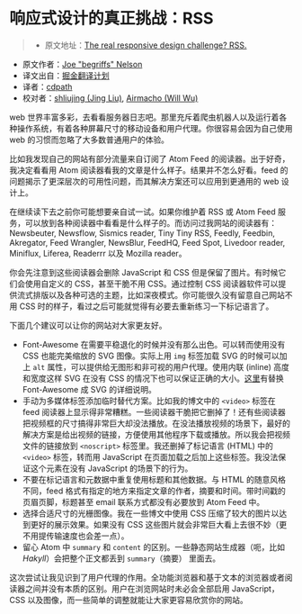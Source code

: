# 响应式设计的真正挑战：RSS
> * 原文地址：[The real responsive design challenge? RSS.](https://begriffs.com/posts/2016-05-28-rss-responsive-design.html)
* 原文作者：[Joe "begriffs" Nelson](https://github.com/begriffs)
* 译文出自：[掘金翻译计划](https://github.com/xitu/gold-miner)
* 译者：[cdpath](https://github.com/cdpath)
* 校对者：[shliujing (Jing Liu)](https://github.com/shliujing), [Airmacho (Will Wu)](https://github.com/Airmacho)


web 世界丰富多彩，去看看服务器日志吧。那里充斥着爬虫机器人以及运行着各种操作系统，有着各种屏幕尺寸的移动设备和用户代理。你很容易会因为自己使用 web 的习惯而忽略了大多数普通用户的体验。

比如我发现自己的网站有部分流量来自订阅了 Atom Feed 的阅读器。出于好奇，我决定看看用 Atom 阅读器看我的文章是什么样子。结果并不怎么好看。feed 的问题揭示了更深层次的可用性问题，而其解决方案还可以应用到更通用的 web 设计上。

在继续读下去之前你可能想要亲自试一试。如果你维护着 RSS 或 Atom Feed 服务，可以放到各种阅读器中看看是什么样子的。而访问过我网站的阅读器有：Newsbeuter, Newsflow, Sismics reader, Tiny Tiny RSS, Feedly, Feedbin, Akregator, Feed Wrangler, NewsBlur, FeedHQ, Feed Spot, Livedoor reader, Miniflux, Liferea, Readerrr 以及 Mozilla reader。

你会先注意到这些阅读器会删除 JavaScript 和 CSS 但是保留了图片。有时候它们会使用自定义的 CSS，甚至干脆不用 CSS。通过控制 CSS 阅读器软件可以提供流式排版以及各种可选的主题，比如深夜模式。你可能很久没有留意自己网站不用 CSS 时的样子，看过之后可能就觉得有必要去重新练习一下标记语言了。

下面几个建议可以让你的网站对大家更友好。

*   Font-Awesome 在需要平稳退化的时候并没有那么出色。可以转而使用没有 CSS 也能完美缩放的 SVG 图像。实际上用 `img` 标签加载 SVG 的时候可以加上 `alt` 属性，可以提供给无图形和非可视的用户代理。使用内联 (inline) 高度和宽度这样 SVG 在没有 CSS 的情况下也可以保证正确的大小。[这里](https://github.com/encharm/Font-Awesome-SVG-PNG)有替换 Font-Awesome 成 SVG 的详细说明。
*   手动为多媒体标签添加临时替代方案。比如我的博文中的 `<video>` 标签在 feed 阅读器上显示得非常糟糕。一些阅读器干脆把它删掉了！还有些阅读器把视频框的尺寸搞得非常巨大却没法播放。在没法播放视频的场景下，最好的解决方案是给出视频的链接，方便使用其他程序下载或播放。所以我会把视频文件的链接放到 `<noscript>` 标签里。我还删掉了标记语言 (HTML) 中的 `<video>` 标签，转而用 JavaScript 在页面加载之后加上这些标签。我没法保证这个元素在没有 JavaScript 的场景下的行为。
*   不要在标记语言和元数据中重复使用标题和其他数据。与 HTML 的随意风格不同，feed 格式有指定的地方来指定文章的作者，摘要和时间。带时间戳的页眉页脚，标题甚至 email 联系方式都没有必要放到 Atom Feed 中。
*   选择合适尺寸的光栅图像。我在一些博文中使用 CSS 压缩了较大的图片以达到更好的展示效果。如果没有 CSS 这些图片就会非常巨大看上去很不妙（更不用提传输速度也会差一点）。
*   留心 Atom 中 `summary` 和 `content` 的区别。一些静态网站生成器（呃，比如 _Hakyll_）会把整个正文都丢到 `summary`（摘要） 里面去。

这次尝试让我见识到了用户代理的作用。全功能浏览器和基于文本的浏览器或者阅读器之间并没有本质的区别。用户在浏览网站时未必会全部启用 JavaScript，CSS 以及图像，而一些简单的调整就能让大家更容易欣赏你的网站。
